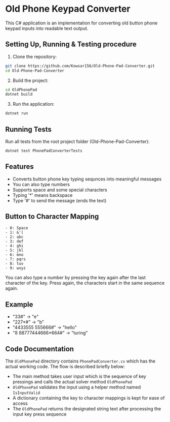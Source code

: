 # Old Phone Keypad Converter

This C# application is an implementation for converting old button phone keypad inputs into readable text output.

## Setting Up, Running & Testing procedure

1. Clone the repository:
```bash
git clone https://github.com/Kowsar156/Old-Phone-Pad-Converter.git
cd Old-Phone-Pad-Converter
```

2. Build the project:
```bash
cd OldPhonePad
dotnet build
```

3. Run the application:
```bash
dotnet run
```

## Running Tests

Run all tests from the root project folder (Old-Phone-Pad-Converter):
```bash
dotnet test PhonePadConverterTests
```

## Features

- Converts button phone key typing sequnces into meaningful messages
- You can also type numbers
- Supports space and some special characters
- Typing '*' means backspace
- Type '#' to send the message (ends the text)

## Button to Character Mapping

```
- 0: Space
- 1: &'(
- 2: abc
- 3: def
- 4: ghi
- 5: jkl
- 6: mno
- 7: pqrs
- 8: tuv
- 9: wxyz
```
You can also type a number by pressing the key again after the last character of the key. Press again, the characters start in the same sequence again.

## Example

- "33#" → "e"
- "227*#" → "b"
- "4433555 555666#" → "hello"
- "8 88777444666*664#" → "turing"

## Code Documentation

The `OldPhonePad` directory contains `PhonePadConverter.cs` which has the actual working code. The flow is described briefly below:

- The main method takes user input which is the sequence of key pressings and calls the actual solver method `OldPhonePad`
- `OldPhonePad` validates the input using a helper method named `IsInputValid`
- A dictionary containing the key to character mappings is kept for ease of access
- The `OldPhonePad` returns the designated string text after processing the input key press sequence